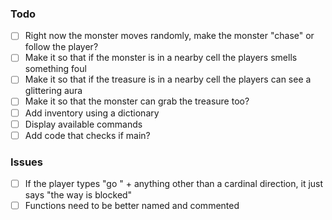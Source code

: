 ### Todo
- [ ] Right now the monster moves randomly, make the monster "chase" or follow the player?
- [ ] Make it so that if the monster is in a nearby cell the players smells something foul
- [ ] Make it so that if the treasure is in a nearby cell the players can see a glittering aura
- [ ] Make it so that the monster can grab the treasure too?
- [ ] Add inventory using a dictionary
- [ ] Display available commands
- [ ] Add code that checks if main?

### Issues
- [ ] If the player types "go " + anything other than a cardinal direction, it just says "the way is blocked"
- [ ] Functions need to be better named and commented